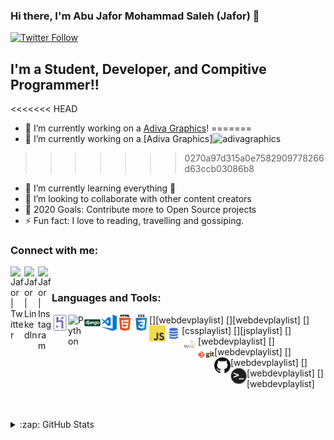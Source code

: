 ### Hi there, I'm Abu Jafor Mohammad Saleh (Jafor) 👋

[![Twitter Follow](https://img.shields.io/twitter/follow/JF_Saleh?color=1DA1F2&logo=twitter&style=for-the-badge)](https://twitter.com/intent/follow?original_referer=https%3A%2F%2Fgithub.com%2FJF_Saleh&screen_name=JF_Saleh)

## I'm a Student, Developer, and Compitive Programmer!!


<<<<<<< HEAD
- 🔭 I’m currently working on a [Adiva Graphics][work]!
=======
- 🔭 I’m currently working on a [Adiva Graphics]![adivagraphics] 
>>>>>>> 0270a97d315a0e7582909778266d63ccb03086b8
- 🌱 I’m currently learning everything 🤣
- 👯 I’m looking to collaborate with other content creators
- 🥅 2020 Goals: Contribute more to Open Source projects
- ⚡ Fun fact: I love to reading, travelling and gossiping. 


### Connect with me:

[<img align="left" alt="Jafor | Twitter" width="22px" src="https://cdn.jsdelivr.net/npm/simple-icons@v3/icons/twitter.svg" />][twitter]
[<img align="left" alt="Jafor | LinkedIn" width="22px" src="https://cdn.jsdelivr.net/npm/simple-icons@v3/icons/linkedin.svg" />][linkedin]
[<img align="left" alt="Jafor | Instagram" width="22px" src="https://cdn.jsdelivr.net/npm/simple-icons@v3/icons/instagram.svg" />][instagram]

<br />

### Languages and Tools:

[<img align="left" alt="Heroku" width="26px" src="https://github.com/devicons/devicon/blob/master/icons/heroku/heroku-original.svg" />]()
[<img align="left" alt="Python" width="26px" src="https://github.com/abranhe/programming-languages-logos/blob/master/src/python/python_128x128.png" />]()
[<img align="left" alt="Django" width="26px" src="https://github.com/devicons/devicon/blob/master/icons/django/django-original.svg" />]()
[<img align="left" alt="Visual Studio Code" width="26px" src="https://raw.githubusercontent.com/github/explore/80688e429a7d4ef2fca1e82350fe8e3517d3494d/topics/visual-studio-code/visual-studio-code.png" />][webdevplaylist]
[<img align="left" alt="HTML5" width="26px" src="https://raw.githubusercontent.com/github/explore/80688e429a7d4ef2fca1e82350fe8e3517d3494d/topics/html/html.png" />][webdevplaylist]
[<img align="left" alt="CSS3" width="26px" src="https://raw.githubusercontent.com/github/explore/80688e429a7d4ef2fca1e82350fe8e3517d3494d/topics/css/css.png" />][cssplaylist]
[<img align="left" alt="JavaScript" width="26px" src="https://raw.githubusercontent.com/github/explore/80688e429a7d4ef2fca1e82350fe8e3517d3494d/topics/javascript/javascript.png" />][jsplaylist]
[<img align="left" alt="SQL" width="26px" src="https://raw.githubusercontent.com/github/explore/80688e429a7d4ef2fca1e82350fe8e3517d3494d/topics/sql/sql.png" />][webdevplaylist]
[<img align="left" alt="MySQL" width="26px" src="https://raw.githubusercontent.com/github/explore/80688e429a7d4ef2fca1e82350fe8e3517d3494d/topics/mysql/mysql.png" />][webdevplaylist]
[<img align="left" alt="Git" width="26px" src="https://raw.githubusercontent.com/github/explore/80688e429a7d4ef2fca1e82350fe8e3517d3494d/topics/git/git.png" />][webdevplaylist]
[<img align="left" alt="GitHub" width="26px" src="https://raw.githubusercontent.com/github/explore/78df643247d429f6cc873026c0622819ad797942/topics/github/github.png" />][webdevplaylist]
[<img align="left" alt="Terminal" width="26px" src="https://raw.githubusercontent.com/github/explore/80688e429a7d4ef2fca1e82350fe8e3517d3494d/topics/terminal/terminal.png" />][webdevplaylist]

<br />
<br />



<details>
  <summary>:zap: GitHub Stats</summary>

  <img align="left" alt="Jafor's GitHub Stats" src="https://github-readme-stats.codestackr.vercel.app/api?username=jafoor&show_icons=true&hide_border=true" />

</details>

[work]: https://www.adivagraphics.com/
[twitter]: https://twitter.com/JF_Saleh
[instagram]: https://instagram.com/Abu_Jafor_Mohammad_Saleh
[linkedin]: https://linkedin.com/in/abujaformohammadsaleh
[adivagraphics]: https://adivagraphics.com
